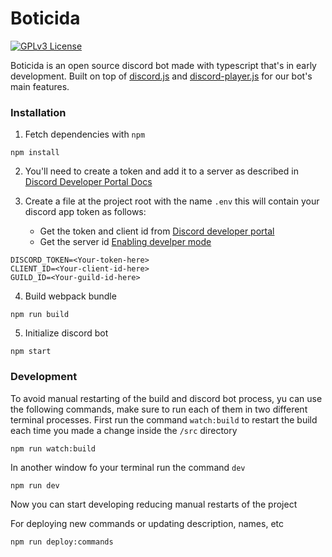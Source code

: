 # Boticida

[![GPLv3 License](https://img.shields.io/badge/License-GPL%20v3-yellow.svg)](https://opensource.org/licenses/)

Boticida is an open source discord bot made with typescript that's in early development. Built on top of [discord.js](https://discord.js.org/) and [discord-player.js](https://discord-player.js.org/) for our bot's main features.

### Installation

1. Fetch dependencies with `npm`
```shell
npm install
```
2. You'll need to create a token and add it to a server as described in [Discord Developer Portal Docs](https://discord.com/developers/docs/quick-start/getting-started#step-1-creating-an-app) 

3. Create a file at the project root with the name `.env` this will contain your discord app token as follows:
    - Get the token and client id from [Discord developer portal](https://discord.com/developers/applications)
    - Get the server id [Enabling develper mode](https://support.discord.com/hc/en-us/articles/206346498-Where-can-I-find-my-User-Server-Message-ID)
```
DISCORD_TOKEN=<Your-token-here>
CLIENT_ID=<Your-client-id-here>
GUILD_ID=<Your-guild-id-here>
```

4. Build webpack bundle

```shell
npm run build
```

5. Initialize discord bot

```shell
npm start
```

### Development

To avoid manual restarting of the build and discord bot process, yu can use the following commands, make sure to run each of them in two different terminal processes.
First run the command `watch:build` to restart the build each time you made a change inside the `/src` directory
```shell
npm run watch:build
```

In another window fo your terminal run the command `dev`
```shell
npm run dev
```

Now you can start developing reducing manual restarts of the project

For deploying new commands or updating description, names, etc
```shell
npm run deploy:commands
```